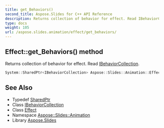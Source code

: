 ```yaml
---
title: get_Behaviors()
second_title: Aspose.Slides for C++ API Reference
description: Returns collection of behavior for effect. Read IBehaviorCollection.
type: docs
weight: 105
url: /aspose.slides.animation/effect/get_behaviors/
---
```

## Effect::get_Behaviors() method


Returns collection of behavior for effect. Read [IBehaviorCollection](../../ibehaviorcollection/).

```cpp
System::SharedPtr<IBehaviorCollection> Aspose::Slides::Animation::Effect::get_Behaviors() override
```

## See Also

* Typedef [SharedPtr](../../../system/sharedptr/)
* Class [IBehaviorCollection](../../ibehaviorcollection/)
* Class [Effect](../)
* Namespace [Aspose::Slides::Animation](../../)
* Library [Aspose.Slides](../../../)